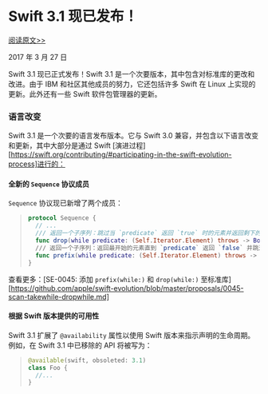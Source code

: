# Swift 3.1 现已发布！

[阅读原文>>](https://swift.org/blog/swift-3-1-released/)

2017 年 3 月 27 日

Swift 3.1 现已正式发布！Swift 3.1 是一个次要版本，其中包含对标准库的更改和改进。由于 IBM 和社区其他成员的努力，它还包括许多 Swift 在 Linux 上实现的更新。此外还有一些 Swift 软件包管理器的更新。

### 语言改变

Swift 3.1 是一个次要的语言发布版本。它与 Swift 3.0 兼容，并包含以下语言改变和更新，其中大部分是通过 Swift [演进过程][https://swift.org/contributing/#participating-in-the-swift-evolution-process]进行的：

#### 全新的 `Sequence` 协议成员

 `Sequence` 协议现已新增了两个成员：

>```swift
> protocol Sequence {
>   // ...
>   /// 返回一个子序列：跳过当 `predicate` 返回 `true` 时的元素并返回剩下的元素。
>   func drop(while predicate: (Self.Iterator.Element) throws -> Bool) rethrows -> Self.SubSequence
>   /// 返回一个子序列：返回最开始的元素直到 `predicate` 返回 `false` 并跳过剩下的元素。
>   func prefix(while predicate: (Self.Iterator.Element) throws -> Bool) rethrows -> Self.SubSequence
> }
>```

查看更多：[SE-0045: 添加 `prefix(while:)` 和 `drop(while:)` 至标准库][https://github.com/apple/swift-evolution/blob/master/proposals/0045-scan-takewhile-dropwhile.md]

#### 根据 Swift 版本提供的可用性

Swift 3.1 扩展了 `@availability` 属性以使用 Swift 版本来指示声明的生命周期。例如，在 Swift 3.1 中已移除的 API 将被写为：

>```swift
> @available(swift, obsoleted: 3.1)
> class Foo {
>   //...
> }
>```